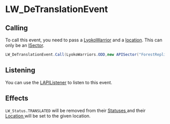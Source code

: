 # LW\_DeTranslationEvent

## Calling 

To call this event, you need to pass a [LyokoWarrior](../../virtualentities/lyokowarrior/) and a [location](../../realworld/location/abstract/ilocation.md). This can only be an [ISector](../../virtualstructures/interfaces/isector.md).

```csharp
LW_DeTranslationEvent.Call(LyokoWarriors.ODD,new APISector("ForestReplika","Forest"));
```

## Listening

You can use the [LAPIListener](../lapilistener.md) to listen to this event.

## Effects

`LW_Status.TRANSLATED` will be removed from their [Statuses ](../../virtualentities/lyokowarrior/lw_status.md)and their [Location ](../../virtualentities/lyokowarrior/lyokowarrior.md#location)will be set to the given location.

